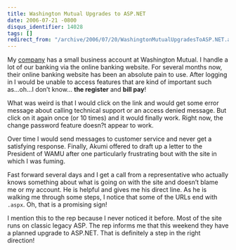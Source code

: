 ```yaml
---
title: Washington Mutual Upgrades to ASP.NET
date: 2006-07-21 -0800
disqus_identifier: 14028
tags: []
redirect_from: "/archive/2006/07/20/WashingtonMutualUpgradesToASP.NET.aspx/"
---
```


My [company](http://veloc-it.com/ "My Work") has a small business
account at Washington Mutual. I handle a lot of our banking via the
online banking website. For several months now, their online banking
website has been an absolute pain to use. After logging in I would be
unable to access features that are kind of important such as...oh...I
don’t know... **the register** and **bill pay**!

What was weird is that I would click on the link and would get some
error message about calling technical support or an access denied
message. But click on it again once (or 10 times) and it would finally
work. Right now, the change password feature doesn?t appear to work.

Over time I would send messages to customer service and never get a
satisfying response. Finally, Akumi offered to draft up a letter to the
President of WAMU after one particularly frustrating bout with the site
in which I was fuming.

Fast forward several days and I get a call from a representative who
actually knows something about what is going on with the site and
doesn’t blame me or my account. He is helpful and gives me his direct
line. As he is walking me through some steps, I notice that some of the
URLs end with `.aspx`. Oh, that is a promising sign!

I mention this to the rep because I never noticed it before. Most of the
site runs on classic legacy ASP. The rep informs me that this weekend
they have a planned upgrade to ASP.NET. That is definitely a step in the
right direction!

